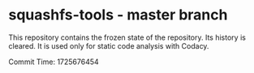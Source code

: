 # squashfs-tools - master branch

This repository contains the frozen state of the repository.
Its history is cleared. It is used only for static code
analysis with Codacy.

Commit Time: 1725676454